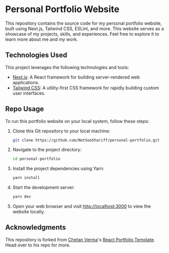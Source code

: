 # Personal Portfolio Website

This repository contains the source code for my personal portfolio website, built using Next.js, Tailwind CSS, ESLint, and more. This website serves as a showcase of my projects, skills, and experiences. Feel free to explore it to learn more about me and my work.

## Technologies Used

This project leverages the following technologies and tools:

- [Next.js](https://nextjs.org/): A React framework for building server-rendered web applications.
- [Tailwind CSS](https://tailwindcss.com/): A utility-first CSS framework for rapidly building custom user interfaces.

## Repo Usage

To run this portfolio website on your local system, follow these steps:

1. Clone this Git repository to your local machine:

   ```sh
   git clone https://github.com/NotSooShariff/personal-portfolio.git
   ```

2. Navigate to the project directory:

   ```sh
   cd personal-portfolio
   ```

3. Install the project dependencies using Yarn:

   ```sh
   yarn install
   ```

4. Start the development server:

   ```sh
   yarn dev
   ```

5. Open your web browser and visit [http://localhost:3000](http://localhost:3000) to view the website locally.

## Acknowledgments

This repository is forked from [Chetan Verma](https://github.com/chetanverma16)'s [React Portfolio Template](https://github.com/chetanverma16/react-portfolio-template). Head over to his repo for more.
